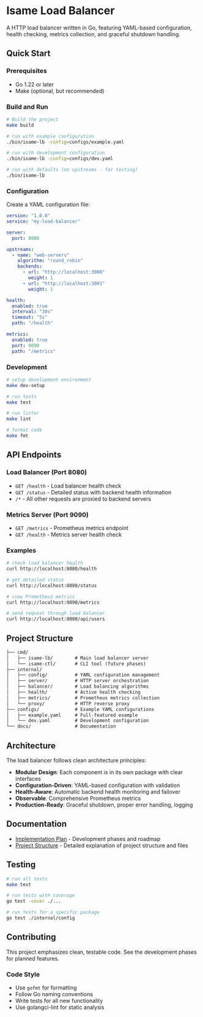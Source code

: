 # Isame Load Balancer

A HTTP load balancer written in Go, featuring YAML-based configuration, health checking, metrics collection, and graceful shutdown handling.

## Quick Start

### Prerequisites

- Go 1.22 or later
- Make (optional, but recommended)

### Build and Run

```bash
# Build the project
make build

# run with example configuration
./bin/isame-lb -config=configs/example.yaml

# run with development configuration
./bin/isame-lb -config=configs/dev.yaml

# run with defaults (no upstreams - for testing)
./bin/isame-lb
```

### Configuration

Create a YAML configuration file:

```yaml
version: "1.0.0"
service: "my-load-balancer"

server:
  port: 8080

upstreams:
  - name: "web-servers"
    algorithm: "round_robin"
    backends:
      - url: "http://localhost:3000"
        weight: 1
      - url: "http://localhost:3001"
        weight: 1

health:
  enabled: true
  interval: "30s"
  timeout: "5s"
  path: "/health"

metrics:
  enabled: true
  port: 9090
  path: "/metrics"
```

### Development

```bash
# setup development environment
make dev-setup

# run tests
make test

# run linter
make lint

# format code
make fmt
```

## API Endpoints

### Load Balancer (Port 8080)

- `GET /health` - Load balancer health check
- `GET /status` - Detailed status with backend health information
- `/*` - All other requests are proxied to backend servers

### Metrics Server (Port 9090)

- `GET /metrics` - Prometheus metrics endpoint
- `GET /health` - Metrics server health check

### Examples

```bash
# check load balancer health
curl http://localhost:8080/health

# get detailed status
curl http://localhost:8080/status

# view Prometheus metrics
curl http://localhost:9090/metrics

# send request through load balancer
curl http://localhost:8080/api/users
```

## Project Structure

```txt
├── cmd/
│   ├── isame-lb/        # Main load balancer server
│   └── isame-ctl/       # CLI tool (future phases)
├── internal/
│   ├── config/          # YAML configuration management
│   ├── server/          # HTTP server orchestration
│   ├── balancer/        # Load balancing algorithms
│   ├── health/          # Active health checking
│   ├── metrics/         # Prometheus metrics collection
│   └── proxy/           # HTTP reverse proxy
├── configs/             # Example YAML configurations
│   ├── example.yaml     # Full-featured example
│   └── dev.yaml         # Development configuration
└── docs/                # Documentation
```

## Architecture

The load balancer follows clean architecture principles:

- **Modular Design**: Each component is in its own package with clear interfaces
- **Configuration-Driven**: YAML-based configuration with validation
- **Health-Aware**: Automatic backend health monitoring and failover
- **Observable**: Comprehensive Prometheus metrics
- **Production-Ready**: Graceful shutdown, proper error handling, logging

## Documentation

- [Implementation Plan](docs/IMPLEMENTATION_PLAN.md) - Development phases and roadmap
- [Project Structure](docs/PROJECT_STRUCTURE.md) - Detailed explanation of project structure and files

## Testing

```bash
# run all tests
make test

# run tests with coverage
go test -cover ./...

# run tests for a specific package
go test ./internal/config
```

## Contributing

This project emphasizes clean, testable code. See the development phases for planned features.

### Code Style

- Use `gofmt` for formatting
- Follow Go naming conventions
- Write tests for all new functionality
- Use golangci-lint for static analysis
